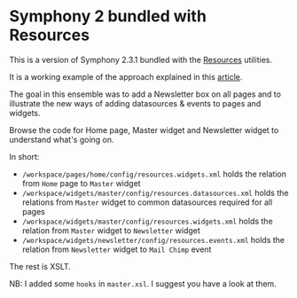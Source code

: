# Symphony 2 bundled with Resources

This is a version of Symphony 2.3.1 bundled with the [Resources][1] utilities.

It is a working example of the approach explained in this [article][2].

The goal in this ensemble was to add a Newsletter box on all pages and to
illustrate the new ways of adding datasources & events to pages and widgets.

Browse the code for Home page, Master widget and Newsletter widget to understand
what's going on.

In short:

- `/workspace/pages/home/config/resources.widgets.xml` holds the relation from `Home` page to `Master` widget
- `/workspace/widgets/master/config/resources.datasources.xml` holds the relations from `Master` widget to common datasources required for all pages
- `/workspace/widgets/master/config/resources.widgets.xml` holds the relation from `Master` widget to `Newsletter` widget
- `/workspace/widgets/newsletter/config/resources.events.xml` holds the relation from `Newsletter` widget to `Mail Chimp` event

The rest is XSLT.

NB: I added some `hooks` in `master.xsl`. I suggest you have a look at them.

[1]: http://github.com/vlad-ghita
[2]: https://gist.github.com/4006891
